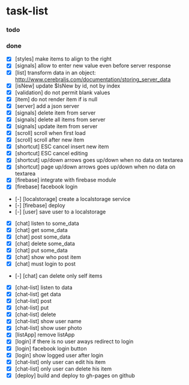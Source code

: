 # task-list

### todo

### done

- [x] [styles] make items to align to the right
- [x] [signals] allow to enter new value even before server response
- [x] [list] transform data in an object: http://www.cerebraljs.com/documentation/storing_server_data
- [x] [isNew] update $IsNew by id, not by index
- [x] [validation] do not permit blank values
- [x] [item] do not render item if is null
- [x] [server] add a json server
- [x] [signals] delete item from server
- [x] [signals] delete all items from server
- [x] [signals] update item from server
- [x] [scroll] scroll when first load
- [x] [scroll] scroll after new item
- [x] [shortcut] ESC cancel insert new item
- [x] [shortcut] ESC cancel editing
- [x] [shortcut] up/down arrows goes up/down when no data on textarea
- [x] [shortcut] page up/down arrows goes up/down when no data on textarea
- [x] [firebase] integrate with firebase module
- [x] [firebase] facebook login
- [-] [localstorage] create a localstorage service
- [-] [firebase] deploy
- [-] [user] save user to a localstorage
- [x] [chat] listen to some_data
- [x] [chat] get some_data
- [x] [chat] post some_data
- [x] [chat] delete some_data
- [x] [chat] put some_data
- [x] [chat] show who post item
- [x] [chat] must login to post
- [-] [chat] can delete only self items
- [x] [chat-list] listen to data
- [x] [chat-list] get data
- [x] [chat-list] post
- [x] [chat-list] put
- [x] [chat-list] delete
- [x] [chat-list] show user name
- [x] [chat-list] show user photo
- [x] [listApp] remove listApp
- [x] [login] if there is no user aways redirect to login
- [x] [login] facebook login button
- [x] [login] show logged user after login
- [x] [chat-list] only user can edit his item
- [x] [chat-list] only user can delete his item
- [x] [deploy] build and deploy to gh-pages on github
